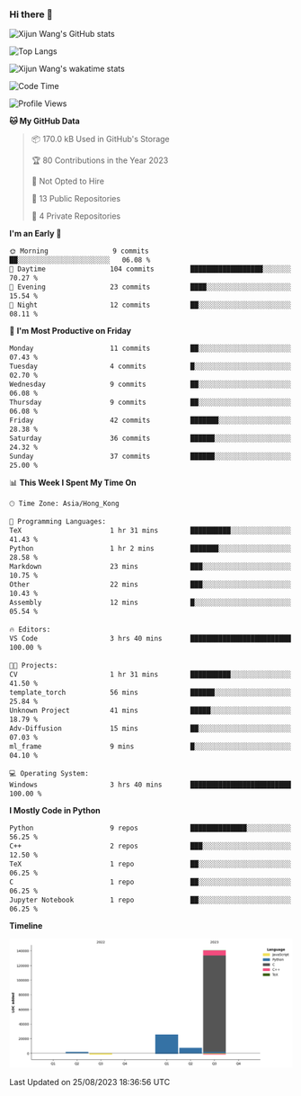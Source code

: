 ### Hi there 👋

![Xijun Wang's GitHub stats](https://github-readme-stats.vercel.app/api?username=kopper-xdu&show_icons=true&bg_color=00000000)

![Top Langs](https://github-readme-stats.vercel.app/api/top-langs/?username=kopper-xdu&size_weight=0.5&count_weight=0.5&exclude_repo=homepage,kopper-xdu.github.io&layout=compact)


![Xijun Wang's wakatime stats](https://github-readme-stats.vercel.app/api/wakatime?username=kopper)

<!--START_SECTION:waka-->
![Code Time](http://img.shields.io/badge/Code%20Time-82%20hrs%2047%20mins-blue)

![Profile Views](http://img.shields.io/badge/Profile%20Views-2-blue)

**🐱 My GitHub Data** 

> 📦 170.0 kB Used in GitHub's Storage 
 > 
> 🏆 80 Contributions in the Year 2023
 > 
> 🚫 Not Opted to Hire
 > 
> 📜 13 Public Repositories 
 > 
> 🔑 4 Private Repositories 
 > 
**I'm an Early 🐤** 

```text
🌞 Morning                9 commits           ██░░░░░░░░░░░░░░░░░░░░░░░   06.08 % 
🌆 Daytime                104 commits         ██████████████████░░░░░░░   70.27 % 
🌃 Evening                23 commits          ████░░░░░░░░░░░░░░░░░░░░░   15.54 % 
🌙 Night                  12 commits          ██░░░░░░░░░░░░░░░░░░░░░░░   08.11 % 
```
📅 **I'm Most Productive on Friday** 

```text
Monday                   11 commits          ██░░░░░░░░░░░░░░░░░░░░░░░   07.43 % 
Tuesday                  4 commits           █░░░░░░░░░░░░░░░░░░░░░░░░   02.70 % 
Wednesday                9 commits           ██░░░░░░░░░░░░░░░░░░░░░░░   06.08 % 
Thursday                 9 commits           ██░░░░░░░░░░░░░░░░░░░░░░░   06.08 % 
Friday                   42 commits          ███████░░░░░░░░░░░░░░░░░░   28.38 % 
Saturday                 36 commits          ██████░░░░░░░░░░░░░░░░░░░   24.32 % 
Sunday                   37 commits          ██████░░░░░░░░░░░░░░░░░░░   25.00 % 
```


📊 **This Week I Spent My Time On** 

```text
🕑︎ Time Zone: Asia/Hong_Kong

💬 Programming Languages: 
TeX                      1 hr 31 mins        ██████████░░░░░░░░░░░░░░░   41.43 % 
Python                   1 hr 2 mins         ███████░░░░░░░░░░░░░░░░░░   28.58 % 
Markdown                 23 mins             ███░░░░░░░░░░░░░░░░░░░░░░   10.75 % 
Other                    22 mins             ███░░░░░░░░░░░░░░░░░░░░░░   10.43 % 
Assembly                 12 mins             █░░░░░░░░░░░░░░░░░░░░░░░░   05.54 % 

🔥 Editors: 
VS Code                  3 hrs 40 mins       █████████████████████████   100.00 % 

🐱‍💻 Projects: 
CV                       1 hr 31 mins        ██████████░░░░░░░░░░░░░░░   41.50 % 
template_torch           56 mins             ██████░░░░░░░░░░░░░░░░░░░   25.84 % 
Unknown Project          41 mins             █████░░░░░░░░░░░░░░░░░░░░   18.79 % 
Adv-Diffusion            15 mins             ██░░░░░░░░░░░░░░░░░░░░░░░   07.03 % 
ml_frame                 9 mins              █░░░░░░░░░░░░░░░░░░░░░░░░   04.10 % 

💻 Operating System: 
Windows                  3 hrs 40 mins       █████████████████████████   100.00 % 
```

**I Mostly Code in Python** 

```text
Python                   9 repos             ██████████████░░░░░░░░░░░   56.25 % 
C++                      2 repos             ███░░░░░░░░░░░░░░░░░░░░░░   12.50 % 
TeX                      1 repo              ██░░░░░░░░░░░░░░░░░░░░░░░   06.25 % 
C                        1 repo              ██░░░░░░░░░░░░░░░░░░░░░░░   06.25 % 
Jupyter Notebook         1 repo              ██░░░░░░░░░░░░░░░░░░░░░░░   06.25 % 
```



**Timeline**

![Lines of Code chart](https://raw.githubusercontent.com/kopper-xdu/kopper-xdu/main/assets/bar_graph.png)


 Last Updated on 25/08/2023 18:36:56 UTC
<!--END_SECTION:waka-->

<!--
**kopper-xdu/kopper-xdu** is a ✨ _special_ ✨ repository because its `README.md` (this file) appears on your GitHub profile.

Here are some ideas to get you started:

- 🔭 I’m currently working on ...
- 🌱 I’m currently learning ...
- 👯 I’m looking to collaborate on ...
- 🤔 I’m looking for help with ...
- 💬 Ask me about ...
- 📫 How to reach me: ...
- 😄 Pronouns: ...
- ⚡ Fun fact: ...
-->
